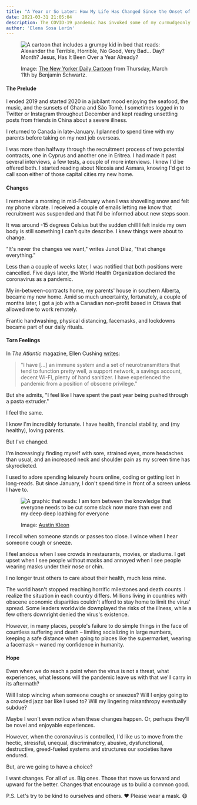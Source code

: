 ```yaml
---
title: "A Year or So Later: How My Life Has Changed Since the Onset of the Pandemic" 
date: 2021-03-31 21:05:04
description: The COVID-19 pandemic has invoked some of my curmudgeonly inner spirits, but it has also revealed that I don't want us to go back to what we considered "normal" because so much of it was wrong.
author: 'Elena Sosa Lerín'
---
```

<figure>
<img data-src="https://res.cloudinary.com/esarin72/image/upload/c_scale,q_auto,w_800/v1617246908/notes/the-new-yorker-cartoon_f8tpr0.jpg" loading="lazy" alt="A cartoon that includes a grumpy kid in bed that reads: Alexander the Terrible, Horrible, No Good, Very Bad... Day? Month? Jesus, Has It Been Over a Year Already?" class="lazyload">
<figcaption>
    <p><span class="thick">Image:</span> <a href="https://www.newyorker.com/cartoons/daily-cartoon/thursday-march-11th-alexander-terrible">The New Yorker Daily Cartoon</a> from Thursday, March 11th by Benjamin Schwartz.</p>
</figcaption>
</figure>

#### The Prelude 

I ended 2019 and started 2020 in a jubilant mood enjoying the seafood, the music, and the sunsets of Ghana and São Tomé. I sometimes logged in to Twitter or Instagram throughout December and kept reading unsettling posts from friends in China about a severe illness.

I returned to Canada in late-January. I planned to spend time with my parents before taking on my next job overseas.

I was more than halfway through the recruitment process of two potential contracts, one in Cyprus and another one in Eritrea. I had made it past several interviews, a few tests, a couple of more interviews. I knew I'd be offered both. I started reading about Nicosia and Asmara, knowing I'd get to call soon either of those capital cities my new home.

#### Changes

I remember a morning in mid-February when I was shovelling snow and felt my phone vibrate. I received a couple of emails letting me know that recruitment was suspended and that I'd be informed about new steps soon.

It was around -15 degrees Celsius but the sudden chill I felt inside my own body is still something I can't quite describe. I knew things were about to change.

"It's never the changes we want," writes Junot Díaz, "that change everything." 

Less than a couple of weeks later, I was notified that both positions were cancelled. Five days later, the World Health Organization declared the coronavirus as a pandemic. 

My in-between-contracts home, my parents' house in southern Alberta, became my new home. Amid so much uncertainty, fortunately, a couple of months later, I got a job with a Canadian non-profit based in Ottawa that allowed me to work remotely.

Frantic handwashing, physical distancing, facemasks, and lockdowns became part of our daily rituals. 

#### Torn Feelings

In *The Atlantic* magazine, Ellen Cushing <a href="https://bit.ly/31ORmLj">writes</a>: 

<blockquote>
<p>
"I have […] an immune system and a set of neurotransmitters that tend to function pretty well, a support network, a savings account, decent Wi-FI, plenty of hand sanitizer. I have experienced the pandemic from a position of obscene privilege." 
</p>
</blockquote>

But she admits, "I feel like I have spent the past year being pushed through a pasta extruder." 

I feel the same. 

I know I'm incredibly fortunate. I have health, financial stability, and (my healthy), loving parents.

But I've changed. 

I'm increasingly finding myself with sore, strained eyes, more headaches than usual, and an increased neck and shoulder pain as my screen time has skyrocketed.

I used to adore spending leisurely hours online, coding or getting lost in long-reads. But since January, I don't spend time in front of a screen unless I have to. 

<figure>
<img data-src="https://res.cloudinary.com/esarin72/image/upload/c_fit,q_auto,w_500/v1617246449/notes/kleon-note_qh9qzu.jpg" loading="lazy" alt="A graphic that reads: I am torn between the knowledge that everyone needs to be cut some slack now more than ever and my deep deep loathing for everyone" class="lazyload">
<figcaption>
    <p><span class="thick">Image:</span> <a href="https://austinkleon.com/2021/03/25/big-mood/">Austin Kleon</a></p>
</figcaption>
</figure>

I recoil when someone stands or passes too close. I wince when I hear someone cough or sneeze.

I feel anxious when I see crowds in restaurants, movies, or stadiums. I get upset when I see people without masks and annoyed when I see people wearing masks under their nose or chin. 

I no longer trust others to care about their health, much less mine.

The world hasn't stopped reaching horrific milestones and death counts. I realize the situation in each country differs. Millions living in countries with obscene economic disparities couldn't afford to stay home to limit the virus' spread. Some leaders worldwide downplayed the risks of the illness, while a few others downright denied the virus's existence. 

However, in many places, people's failure to do simple things in the face of countless suffering and death – limiting socializing in large numbers, keeping a safe distance when going to places like the supermarket, wearing a facemask – waned my confidence in humanity. 

#### Hope

Even when we do reach a point when the virus is not a threat, what experiences, what lessons will the pandemic leave us with that we'll carry in its aftermath?

Will I stop wincing when someone coughs or sneezes? Will I enjoy going to a crowded jazz bar like I used to? Will my lingering misanthropy eventually subdue? 

Maybe I won't even notice when these changes happen. Or, perhaps they’ll be novel and enjoyable experiences. 

However, when the coronavirus is controlled, I'd like us to move from the hectic, stressful, unequal, discriminatory, abusive, dysfunctional, destructive, greed-fueled systems and structures our societies have endured. 

But, are we going to have a choice? 

I want changes. For all of us. Big ones. Those that move us forward and upward for the better. Changes that encourage us to build a common good.

<span class="thick">P.S.</span> Let's try to be kind to ourselves and others. <span role="img" aria-label="heart">❤️</span> Please wear a mask. <span role="img" aria-label="mask face">😷</span>




